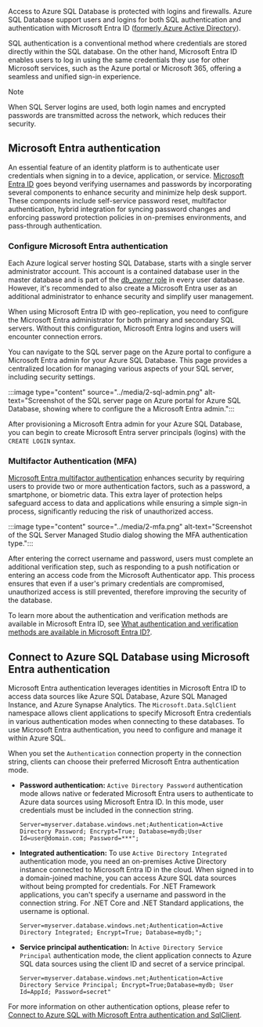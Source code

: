 Access to Azure SQL Database is protected with logins and firewalls. Azure SQL Database support users and logins for both SQL authentication and authentication with Microsoft Entra ID ([formerly Azure Active Directory](/entra/fundamentals/new-name)). 

SQL authentication is a conventional method where credentials are stored directly within the SQL database. On the other hand, Microsoft Entra ID enables users to log in using the same credentials they use for other Microsoft services, such as the Azure portal or Microsoft 365, offering a seamless and unified sign-in experience.

>[!NOTE]
> When SQL Server logins are used, both login names and encrypted passwords are transmitted across the network, which reduces their security.

## Microsoft Entra authentication

An essential feature of an identity platform is to authenticate user credentials when signing in to a device, application, or service. [Microsoft Entra ID](/entra/identity/authentication/overview-authentication) goes beyond verifying usernames and passwords by incorporating several components to enhance security and minimize help desk support. These components include self-service password reset, multifactor authentication, hybrid integration for syncing password changes and enforcing password protection policies in on-premises environments, and pass-through authentication.

### Configure Microsoft Entra authentication

Each Azure logical server hosting SQL Database, starts with a single server administrator account. This account is a contained database user in the master database and is part of the [*db_owner* role](/azure/azure-sql/database/logins-create-manage) in every user database. However, it's recommended to also create a Microsoft Entra user as an additional administrator to enhance security and simplify user management.

When using Microsoft Entra ID with geo-replication, you need to configure the Microsoft Entra administrator for both primary and secondary SQL servers. Without this configuration, Microsoft Entra logins and users will encounter connection errors.

You can navigate to the SQL server page on the Azure portal to configure a Microsoft Entra admin for your Azure SQL Database. This page provides a centralized location for managing various aspects of your SQL server, including security settings.

:::image type="content" source="../media/2-sql-admin.png" alt-text="Screenshot of the SQL server page on Azure portal for Azure SQL Database, showing where to configure the a Microsoft Entra admin.":::

After provisioning a Microsoft Entra admin for your Azure SQL Database, you can begin to create Microsoft Entra server principals (logins) with the `CREATE LOGIN` syntax.

### Multifactor Authentication (MFA)

[Microsoft Entra multifactor authentication](/azure/azure-sql/database/authentication-mfa-ssms-overview) enhances security by requiring users to provide two or more authentication factors, such as a password, a smartphone, or biometric data. This extra layer of protection helps safeguard access to data and applications while ensuring a simple sign-in process, significantly reducing the risk of unauthorized access.

:::image type="content" source="../media/2-mfa.png" alt-text="Screenshot of the SQL Server Managed Studio dialog showing the MFA authentication type.":::

After entering the correct username and password, users must complete an additional verification step, such as responding to a push notification or entering an access code from the Microsoft Authenticator app. This process ensures that even if a user's primary credentials are compromised, unauthorized access is still prevented, therefore improving the security of the database.

To learn more about the authentication and verification methods are available in Microsoft Entra ID, see [What authentication and verification methods are available in Microsoft Entra ID?](/entra/identity/authentication/concept-authentication-methods).

## Connect to Azure SQL Database using Microsoft Entra authentication

Microsoft Entra authentication leverages identities in Microsoft Entra ID to access data sources like Azure SQL Database, Azure SQL Managed Instance, and Azure Synapse Analytics. The `Microsoft.Data.SqlClient` namespace allows client applications to specify Microsoft Entra credentials in various authentication modes when connecting to these databases. To use Microsoft Entra authentication, you need to configure and manage it within Azure SQL.

When you set the `Authentication` connection property in the connection string, clients can choose their preferred Microsoft Entra authentication mode.

- **Password authentication:** `Active Directory Password` authentication mode allows native or federated Microsoft Entra users to authenticate to Azure data sources using Microsoft Entra ID. In this mode, user credentials must be included in the connection string.
    ```
    Server=myserver.database.windows.net;Authentication=Active Directory Password; Encrypt=True; Database=mydb;User Id=user@domain.com; Password=***";    
    ```
- **Integrated authentication:** To use `Active Directory Integrated` authentication mode, you need an on-premises Active Directory instance connected to Microsoft Entra ID in the cloud. When signed in to a domain-joined machine, you can access Azure SQL data sources without being prompted for credentials. For .NET Framework applications, you can't specify a username and password in the connection string. For .NET Core and .NET Standard applications, the username is optional.
    ```
    Server=myserver.database.windows.net;Authentication=Active Directory Integrated; Encrypt=True; Database=mydb;";    
    ```
- **Service principal authentication:** In `Active Directory Service Principal` authentication mode, the client application connects to Azure SQL data sources using the client ID and secret of a service principal.
    ```
    Server=myserver.database.windows.net;Authentication=Active Directory Service Principal; Encrypt=True;Database=mydb; User Id=AppId; Password=secret"
    ```

For more information on other authentication options, please refer to [Connect to Azure SQL with Microsoft Entra authentication and SqlClient](/sql/connect/ado-net/sql/azure-active-directory-authentication).
